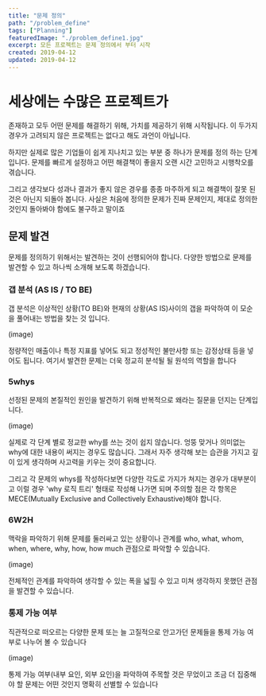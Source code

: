 ```yaml
---
title: "문제 정의"
path: "/problem_define"
tags: ["Planning"]
featuredImage: "./problem_define1.jpg"
excerpt: 모든 프로젝트는 문제 정의에서 부터 시작
created: 2019-04-12
updated: 2019-04-12
---
```


# 세상에는 수많은 프로젝트가

존재하고 모두 어떤 문제를 해결하기 위해, 가치를 제공하기 위해 시작됩니다. 이 두가지 경우가 고려되지 않은 프로젝트는 없다고 해도 과언이 아닙니다.

하지만 실제로 많은 기업들이 쉽게 지나치고 있는 부분 중 하나가 문제를 정의 하는 단계입니다. 문제를 빠르게 설정하고 어떤 해결책이 좋을지 오랜 시간 고민하고 시행착오를 겪습니다.

그리고 생각보다 성과나 결과가 좋지 않은 경우를 종종 마주하게 되고 해결책이 잘못 된 것은 아닌지 되돌아 봅니다. 사실은 처음에 정의한 문제가 진짜 문제인지, 제대로 정의한 것인지 돌아봐야 함에도 불구하고 말이죠

## 문제 발견

문제를 정의하기 위해서는 발견하는 것이 선행되어야 합니다. 다양한 방법으로 문제를 발견할 수 있고 하나씩 소개해 보도록 하겠습니다.

### 갭 분석 (AS IS / TO BE)

갭 분석은 이상적인 상황(TO BE)와 현재의 상황(AS IS)사이의 갭을 파악하여 이 모순을 풀어내는 방법을 찾는 것 입니다.

(image)

정량적인 매출이나 특정 지표를 넣어도 되고 정성적인 불만사항 또는 감정상태 등을 넣어도 됩니다. 여기서 발견한 문제는 더욱 정교히 분석될 될 원석의 역할을 합니다

### 5whys

선정된 문제의 본질적인 원인을 발견하기 위해 반복적으로 왜라는 질문을 던지는 단계입니다.

(image)

실제로 각 단계 별로 정교한 why를 쓰는 것이 쉽지 않습니다. 엉뚱 맞거나 의미없는 why에 대한 내용이 써지는 경우도 많습니다. 그래서 자주 생각해 보는 습관을 가지고 깊이 있게 생각하며 사고력을 키우는 것이 중요합니다.

그리고 각 문제의 whys를 작성하다보면 다양한 각도로 가지가 쳐지는 경우가 대부분이고 이럴 경우 'why 로직 트리' 형태로 작성해 나가면 되며 주의할 점은 각 항목은 MECE(Mutually Exclusive and Collectively Exhaustive)해야 합니다.

### 6W2H

맥락을 파악하기 위해 문제를 둘러싸고 있는 상황이나 관계를 who, what, whom, when, where, why, how, how much 관점으로 파악할 수 있습니다.

(image)

전체적인 관계를 파악하여 생각할 수 있는 폭을 넓힐 수 있고 미쳐 생각하지 못했던 관점을 발견할 수 있습니다.

### 통제 가능 여부

직관적으로 떠오르는 다양한 문제 또는 늘 고질적으로 안고가던 문제들을 통제 가능 여부로 나누어 볼 수 있습니다

(image)

통제 가능 여부(내부 요인, 외부 요인)을 파악하여 주목할 것은 무었이고 조금 더 집중해야 할 문제는 어떤 것인지 명확히 선별할 수 있습니다